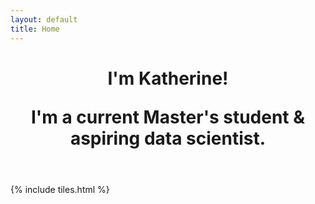 ```yaml
---
layout: default
title: Home
---
```


<header>
<h1>I'm Katherine!<br />
<!-- template designed by <a href="http://html5up.net">HTML5 UP</a>.</h1> -->
<p>I'm a current Master's student & aspiring data scientist.</p>
</header>

{% include tiles.html %}
